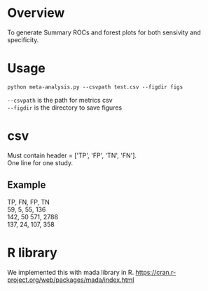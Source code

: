# Overview
To generate Summary ROCs and forest plots for both sensivity and specificity.

# Usage
`python meta-analysis.py --csvpath test.csv --figdir figs`

`--csvpath` is the path for metrics csv  
`--figdir` is the directory to save figures

# csv
Must contain header = ['TP', 'FP', 'TN', 'FN'].  
One line for one study.
## Example  
TP, FN, FP, TN  
59, 5, 55, 136  
142, 50	571, 2788  
137, 24, 107, 358  

# R library
We implemented this with mada library in R.
https://cran.r-project.org/web/packages/mada/index.html
